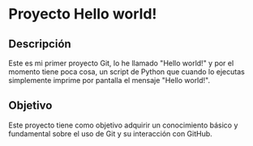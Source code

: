 # Proyecto Hello world!

## Descripción
Este es mi primer proyecto Git, lo he llamado "Hello world!" y por el momento tiene poca cosa, un script de Python que cuando lo ejecutas simplemente imprime por pantalla el mensaje "Hello world!". 

## Objetivo
Este proyecto tiene como objetivo adquirir un conocimiento básico y fundamental sobre el uso de Git y su interacción con GitHub. 
